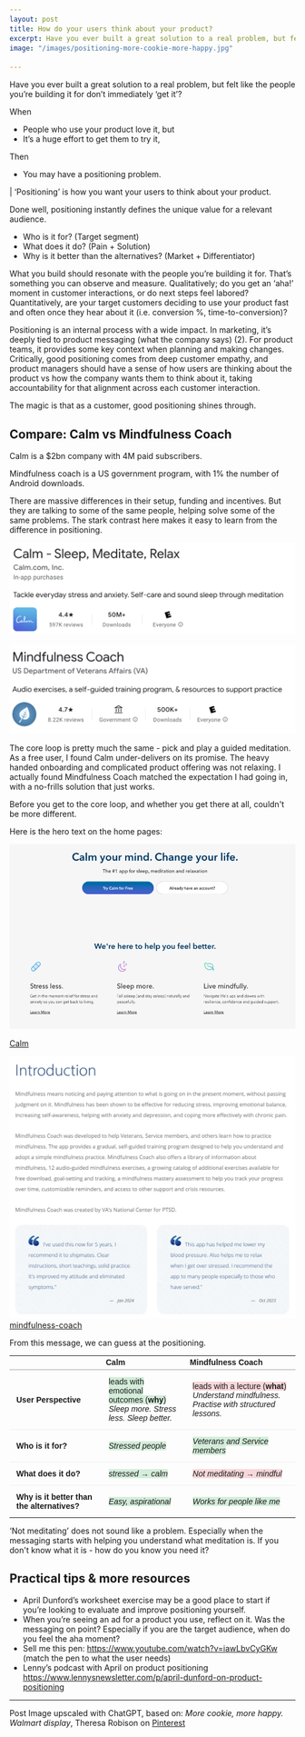 ```yaml
---
layout: post
title: How do your users think about your product?
excerpt: Have you ever built a great solution to a real problem, but felt like the people you’re building it for don’t immediately ‘get it’? Exploring positioning with examples.
image: "/images/positioning-more-cookie-more-happy.jpg"

---
```


Have you ever built a great solution to a real problem, but felt like the people you’re building it for don’t immediately ‘get it’? 

When 
- People who use your product love it, but 
- It’s a huge effort to get them to try it, 

Then
- You may have a positioning problem.

| ‘Positioning’ is how you want your users to think about your product. 

Done well, positioning instantly defines the unique value for a relevant audience.
- Who is it for? (Target segment) 
- What does it do? (Pain + Solution) 
- Why is it better than the alternatives? (Market + Differentiator) 

What you build should resonate with the people you’re building it for. That’s something you can observe and measure. Qualitatively; do you get an ‘aha!’ moment in customer interactions, or do next steps feel labored? Quantitatively, are your target customers deciding to use your product fast and often once they hear about it (i.e. conversion %, time-to-conversion)?

Positioning is an internal process with a wide impact. In marketing, it’s deeply tied to product messaging (what the company says) (2). For product teams, it provides some key context when planning and making changes. Critically, good positioning comes from deep customer empathy, and product managers should have a sense of how users are thinking about the product vs how the company wants them to think about it, taking accountability for that alignment across each customer interaction. 

The magic is that as a customer, good positioning shines through. 

## Compare: Calm vs Mindfulness Coach

Calm is a $2bn company with 4M paid subscribers. 

Mindfulness coach is a US government program, with 1% the number of Android downloads. 

There are massive differences in their setup, funding and incentives. But they are talking to some of the same people, helping solve some of the same problems. The stark contrast here makes it easy to learn from the difference in positioning.

![Calm - Play Store App Listing Header](/images/positioning-play-store-calm.png)

![Mindfulness Coach - Play Store App Listing Header](/images/positioning-play-store-mindfulness-coach.png)

The core loop is pretty much the same - pick and play a guided meditation. As a free user, I found Calm under-delivers on its promise. The heavy handed onboarding and complicated product offering was not relaxing. I actually found Mindfulness Coach matched the expectation I had going in, with a no-frills solution that just works. 

Before you get to the core loop, and whether you get there at all, couldn't be more different. 

Here is the hero text on the home pages:

![ Calm your mind. Change your Life ](/images/positioning-homepagehero-calm.png)

[Calm](https://www.calm.com/)

![Introduction Mindfulness means noticing and paying attention to what is going on in the present moment ...](/images/positioning-homepagehero-mindfulness-coach.png)
[mindfulness-coach](https://mobile.va.gov/app/mindfulness-coach)

From this message, we can guess at the positioning.

<table style="width:100%; border-collapse: collapse; font-family: sans-serif;">
  <thead>
    <tr>
      <th style="border-bottom: 2px solid #ccc; text-align: left;"></th>
      <th style="border-bottom: 2px solid #ccc; text-align: left;">Calm</th>
      <th style="border-bottom: 2px solid #ccc; text-align: left;">Mindfulness Coach</th>
    </tr>
  </thead>
  <tbody>
    <tr>
      <td style="padding: 12px; border-bottom: 1px solid #eee;"><strong>User Perspective</strong></td>
      <td style="padding: 12px; border-bottom: 1px solid #eee;">
        <span style="background-color: #d4edda;">leads with emotional outcomes (<strong>why</strong>)</span><br>
        <em>Sleep more. Stress less. Sleep better.</em>
      </td>
      <td style="padding: 12px; border-bottom: 1px solid #eee;">
        <span style="background-color: #f8d7da;">leads with a lecture (<strong>what</strong>)</span><br>
        <em>Understand mindfulness. Practise with structured lessons.</em>
      </td>
    </tr>
    <tr>
      <td style="padding: 12px; border-bottom: 1px solid #eee;"><strong>Who is it for?</strong></td>
      <td style="padding: 12px; border-bottom: 1px solid #eee;">
        <span style="background-color: #d4edda;"><em>Stressed people</em></span>
      </td>
      <td style="padding: 12px; border-bottom: 1px solid #eee;">
        <span style="background-color: #d4edda;"><em>Veterans and Service members</em></span>
      </td>
    </tr>
    <tr>
      <td style="padding: 12px; border-bottom: 1px solid #eee;"><strong>What does it do?</strong></td>
      <td style="padding: 12px; border-bottom: 1px solid #eee;">
        <span style="background-color: #d4edda;"><em>stressed → calm</em></span>
      </td>
      <td style="padding: 12px; border-bottom: 1px solid #eee;">
        <span style="background-color: #f8d7da;"><em>Not meditating → mindful</em></span>
      </td>
    </tr>
    <tr>
      <td style="padding: 12px;"><strong>Why is it better than the alternatives?</strong></td>
      <td style="padding: 12px;">
        <span style="background-color: #d4edda;"><em>Easy, aspirational</em></span>
      </td>
      <td style="padding: 12px;">
        <span style="background-color: #d4edda;"><em>Works for people like me</em></span>
      </td>
    </tr>
  </tbody>
</table>

‘Not meditating’ does not sound like a problem. Especially when the messaging starts with helping you understand what meditation is. If you don't know what it is - how do you know you need it?

## Practical tips & more resources
- April Dunford’s worksheet exercise may be a good place to start if you’re looking to evaluate and improve positioning yourself.
- When you’re seeing an ad for a product you use, reflect on it. Was the messaging on point? Especially if you are the target audience, when do you feel the aha moment? 
- Sell me this pen: https://www.youtube.com/watch?v=iawLbvCyGKw (match the pen to what the user needs)
- Lenny’s podcast with April on product positioning https://www.lennysnewsletter.com/p/april-dunford-on-product-positioning

---

Post Image upscaled with ChatGPT, based on: _More cookie, more happy. Walmart display_, Theresa Robison on [Pinterest](https://uk.pinterest.com/pin/107804984815231646/)
